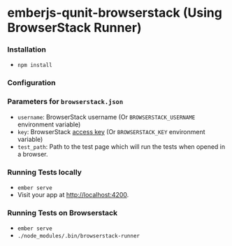 # emberjs-qunit-browserstack (Using BrowserStack Runner)

### Installation

* `npm install`

### Configuration

### Parameters for `browserstack.json`

 * `username`: BrowserStack username (Or `BROWSERSTACK_USERNAME` environment variable)
 * `key`: BrowserStack [access key](https://www.browserstack.com/accounts/local-testing) (Or `BROWSERSTACK_KEY` environment variable)
 * `test_path`: Path to the test page which will run the tests when opened in a browser.

### Running Tests locally

* `ember serve`
* Visit your app at [http://localhost:4200](http://localhost:4200).

### Running Tests on Browserstack

* `ember serve`
* `./node_modules/.bin/browserstack-runner`
